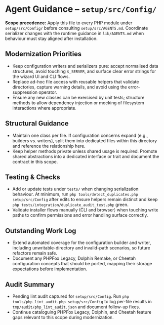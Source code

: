 # Agent Guidance – `setup/src/Config/`

**Scope precedence:** Apply this file to every PHP module under `setup/src/Config/` before consulting `setup/src/AGENTS.md`. Coordinate serializer changes with the runtime guidance in `lib/AGENTS.md` when behaviour must stay aligned after installation.

## Modernization Priorities
- Keep configuration writers and serializers pure: accept normalised data structures, avoid touching `$_SERVER`, and surface clear error strings for the wizard UI and CLI flows.
- Replace ad-hoc file access with reusable helpers that validate directories, capture warning details, and avoid using the error-suppression operator.
- Ensure any new classes can be exercised by unit tests; structure methods to allow dependency injection or mocking of filesystem interactions where appropriate.

## Structural Guidance
- Maintain one class per file. If configuration concerns expand (e.g., builders vs. writers), split them into dedicated files within this directory and reference the relationship here.
- Keep helper methods private unless shared usage is required. Promote shared abstractions into a dedicated interface or trait and document the contract in this scope.

## Testing & Checks
- Add or update tests under `tests/` when changing serialization behaviour. At minimum, run
  `php tools/detect_duplicates.php setup/src/Config` after edits to ensure helpers remain distinct
  and keep `php tests/integration/duplicate_audit_test.php` green.
- Validate installer flows manually (CLI and browser) when touching write paths to confirm
  permissions and error handling surface correctly.

## Outstanding Work Log
- Extend automated coverage for the configuration builder and writer, including
  unwritable-directory and invalid-path scenarios, so future refactors remain safe.
- Document any PHPFox Legacy, Dolphin Remake, or Cheetah configuration concepts that should be
  ported, mapping their storage expectations before implementation.

## Audit Summary
- Pending lint audit captured for `setup/src/Config`. Run `php tools/php_lint_audit.php setup/src/Config` to log per-file results in `tmp/audit/php_lint_audit.json` and document follow-up fixes.
- Continue cataloguing PHPFox Legacy, Dolphin, and Cheetah feature gaps relevant to this scope during modernization.
